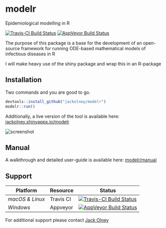 # modelr
Epidemiological modelling in R

[![Travis-CI Build Status](https://travis-ci.org/jackolney/modelr.svg?branch=master)](https://travis-ci.org/jackolney/modelr) [![AppVeyor Build Status](https://ci.appveyor.com/api/projects/status/github/jackolney/modelr?branch=master&svg=true)](https://ci.appveyor.com/project/jackolney/modelr)

The purpose of this package is a base for the development of an open-source framework for running ODE-based mathematical models of infectious diseases in R

I will make heavy use of the shiny package and wrap this in an R-package

## Installation

Two commands and you are good to go.

```R
devtools::install_github("jackolney/modelr")
modelr::run()
```

Additionally, a live version of the tool is available here: [jackolney.shinyapps.io/modelr](https://jackolney.shinyapps.io/modelr/)

![screenshot](https://cloud.githubusercontent.com/assets/4134882/23662523/cd13c33c-0347-11e7-9a36-67454bba2f0c.png)

## Manual

A walkthrough and detailed user-guide is available here: [modelr/manual](https://jackolney.github.io/modelr/manual)

## Support

| Platform | Resource | Status |
| ----------|-----------|---------|
| _macOS & Linux_ | Travis CI | [![Travis-CI Build Status](https://travis-ci.org/jackolney/modelr.svg?branch=master)](https://travis-ci.org/jackolney/modelr) |
| _Windows_ | Appveyor |[![AppVeyor Build Status](https://ci.appveyor.com/api/projects/status/github/jackolney/modelr?branch=master&svg=true)](https://ci.appveyor.com/project/jackolney/modelr) |

For additional support please contact [Jack Olney](mailto:jack.olney11@imperial.ac.uk)
